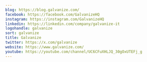 ```yaml
---
blog: https://blog.galvanize.com/
facebook: https://facebook.com/GalvanizeHQ
instagram: https://instagram.com/GalvanizeHQ
linkedin: https://linkedin.com/company/galvanize-it
logohandle: galvanize
sort: galvanize
title: Galvanize
twitter: https://x.com/galvanize
website: https://www.galvanize.com/
youtube: https://youtube.com/channel/UC6CFuXHLJQ_30gOxUTEFj_g
---
```

